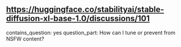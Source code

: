 ## https://huggingface.co/stabilityai/stable-diffusion-xl-base-1.0/discussions/101

contains_question: yes
question_part: How can I tune or prevent from NSFW content?
